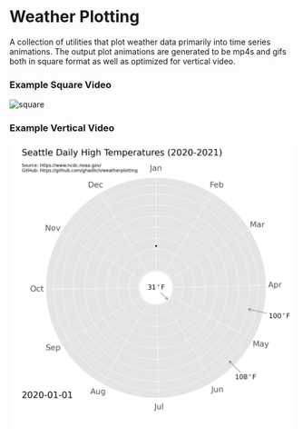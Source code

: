 # Weather Plotting
A collection of utilities that plot weather data primarily into time series animations. The output plot animations are generated to be mp4s and gifs both in square format as well as optimized for vertical video.

### Example Square Video
![square](https://github.com/ghadlich/weatherplotting/blob/main/output/seatac_square.gif)
### Example Vertical Video
![vertical](https://github.com/ghadlich/weatherplotting/blob/main/output/seatac.gif)
